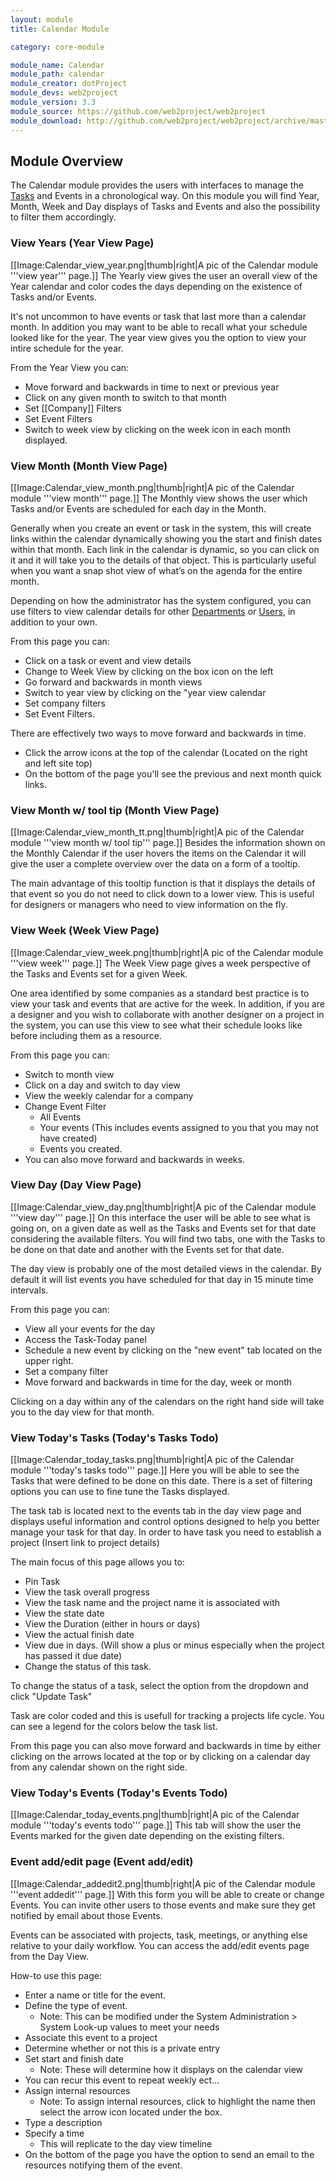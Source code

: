 ```yaml
---
layout: module
title: Calendar Module

category: core-module

module_name: Calendar
module_path: calendar
module_creator: dotProject
module_devs: web2project
module_version: 3.3
module_source: https://github.com/web2project/web2project
module_download: http://github.com/web2project/web2project/archive/master.zip
---
```


## Module Overview

The Calendar module provides the users with interfaces to manage the [Tasks](/modules/tasks.html) and Events in a chronological way.
On this module you will find Year, Month, Week and Day displays of Tasks and Events and also the possibility to filter them accordingly.

### View Years (Year View Page)

[[Image:Calendar_view_year.png|thumb|right|A pic of the Calendar module '''view year''' page.]]
The Yearly view gives the user an overall view of the Year calendar and color codes the days depending on the existence of Tasks and/or Events.

It's not uncommon to have events or task that last more than a calendar month. In addition you may want to be able to recall what your schedule looked like for the year. The year view gives you the option to view your intire schedule for the year.

From the Year View you can:

* Move forward and backwards in time to next or previous year
* Click on any given month to switch to that month
* Set [[Company]] Filters
* Set Event Filters
* Switch to week view by clicking on the week icon in each month displayed.

### View Month (Month View Page)

[[Image:Calendar_view_month.png|thumb|right|A pic of the Calendar module '''view month''' page.]]
The Monthly view shows the user which Tasks and/or Events are scheduled for each day in the Month.

Generally when you create an event or task in the system, this will create links within the calendar dynamically showing you the start and finish dates within that month. Each link in the calendar is dynamic, so you can click on it and it will take you to the details of that object. This is particularly useful when you want a snap shot view of what’s on the agenda for the entire month.

Depending on how the administrator has the system configured, you can use filters to view calendar details for other [Departments](/modules/departments.html) or [Users](/modules/user-admin.html), in addition to your own.

From this page you can:

* Click on a task or event and view details
* Change to Week View by clicking on the box icon on the left
* Go forward and backwards in month views
* Switch to year view by clicking on the "year view calendar
* Set company filters
* Set Event Filters.

There are effectively two ways to move forward and backwards in time.

* Click the arrow icons at the top of the calendar (Located on the right and left site top)
* On the bottom of the page you'll see the previous and next month quick links.

### View Month w/ tool tip (Month View Page)

[[Image:Calendar_view_month_tt.png|thumb|right|A pic of the Calendar module '''view month w/ tool tip''' page.]]
Besides the information shown on the Monthly Calendar if the user hovers the items on the Calendar it will give the user a complete overview over the data on a form of a tooltip.

The main advantage of this tooltip function is that it displays the details of that event so you do not need to click down to a lower view. This is useful for designers or managers who need to view information on the fly.

### View Week (Week View Page)

[[Image:Calendar_view_week.png|thumb|right|A pic of the Calendar module '''view week''' page.]]
The Week View page gives a week perspective of the Tasks and Events set for a given Week.

One area identified by some companies as a standard best practice is to view your task and events that are active for the week. In addition, if you are a designer and you wish to collaborate with another designer on a project in the system, you can use this view to see what their schedule looks like before including them as a resource.

From this page you can:

* Switch to month view
* Click on a day and switch to day view
* View the weekly calendar for a company
* Change Event Filter
  * All Events
  * Your events (This includes events assigned to you that you may not have created)
  * Events you created.
* You can also move forward and backwards in weeks.

### View Day (Day View Page)

[[Image:Calendar_view_day.png|thumb|right|A pic of the Calendar module '''view day''' page.]]
On this interface the user will be able to see what is going on, on a given date as well as the Tasks and Events set for that date considering the available filters.
You will find two tabs, one with the Tasks to be done on that date and another with the Events set for that date.

The day view is probably one of the most detailed views in the calendar. By default it will list events you have scheduled for that day in 15 minute time intervals.

From this page you can:

* View all your events for the day
* Access the Task-Today panel
* Schedule a new event by clicking on the "new event" tab located on the upper right.
* Set a company filter
* Move forward and backwards in time for the day, week or month

Clicking on a day within any of the calendars on the right hand side will take you to the day view for that month.

### View Today's Tasks (Today's Tasks Todo)

[[Image:Calendar_today_tasks.png|thumb|right|A pic of the Calendar module '''today's tasks todo''' page.]]
Here you will be able to see the Tasks that were defined to be done on this date.
There is a set of filtering options you can use to fine tune the Tasks displayed.

The task tab is located next to the events tab in the day view page and displays useful information and control options designed to help you better manage your task for that day. In order to have task you need to establish a project (Insert link to project details)

The main focus of this page allows you to:

* Pin Task
* View the task overall progress
* View the task name and the project name it is associated with
* View the state date
* View the Duration (either in hours or days)
* View the actual finish date
* View due in days. (Will show a plus or minus especially when the project has passed it due date)
* Change the status of this task.

To change the status of a task, select the option from the dropdown and click "Update Task"

Task are color coded and this is usefull for tracking a projects life cycle. You can see a legend for the colors below the task list.

From this page you can also move forward and backwards in time by either clicking on the arrows located at the top or by clicking on a calendar day from any calendar shown on the right side.

### View Today's Events (Today's Events Todo)

[[Image:Calendar_today_events.png|thumb|right|A pic of the Calendar module '''today's events todo''' page.]]
This tab will show the user the Events marked for the given date depending on the existing filters.

### Event add/edit page (Event add/edit)

[[Image:Calendar_addedit2.png|thumb|right|A pic of the Calendar module '''event addedit''' page.]]
With this form you will be able to create or change Events.
You can invite other users to those events and make sure they get notified by email about those Events.

Events can be associated with projects, task, meetings, or anything else relative to your daily workflow. You can access the add/edit events page from the Day View.

How-to use this page:

* Enter a name or title for the event.
* Define the type of event.
  * Note: This can be modified under the System Administration > System Look-up values to meet your needs
* Associate this event to a project
* Determine whether or not this is a private entry
* Set start and finish date
  * Note: These will determine how it displays on the calendar view
* You can recur this event to repeat weekly ect...
* Assign internal resources
  * Note: To assign internal resources, click to highlight the name then select the arrow icon located under the box.
* Type a description
* Specify a time
  * This will replicate to the day view timeline
* On the bottom of the page you have the option to send an email to the resources notifying them of the event.